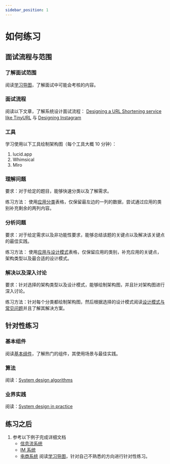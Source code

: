 ```yaml
---
sidebar_position: 1
---
```


# 如何练习

## 面试流程与范围
### 了解面试范围

阅读[学习导图](https://interview-science.org/%E7%B3%BB%E7%BB%9F%E8%AE%BE%E8%AE%A1/%E5%AD%A6%E4%B9%A0%E5%AF%BC%E5%9B%BE)，了解面试中可能会考核的内容。

### 面试流程
阅读以下文章，了解系统设计面试流程： [Designing a URL Shortening service like TinyURL](https://www.educative.io/courses/grokking-the-system-design-interview/m2ygV4E81AR) 与 [Designing Instagram](https://www.educative.io/courses/grokking-the-system-design-interview/m2yDVZnQ8lG)

### 工具
学习使用以下工具绘制架构图（每个工具大概 10 分钟）：

1. lucid.app
2. Whimsical
3. Miro


### 理解问题

要求：对于给定的题目，能够快速分类以及了解需求。

练习方法： 使用[应用分类](https://interview-science.org/%E7%B3%BB%E7%BB%9F%E8%AE%BE%E8%AE%A1/%E5%BA%94%E7%94%A8%E5%88%86%E7%B1%BB)表格，仅保留最左边的一列的数据，尝试通过应用的类别补充剩余的两列内容。

### 分析问题

要求：对于给定需求以及非功能性要求，能够总结该题的关键点以及解决该关键点的最佳实践。

练习方法： 使用[应用与设计模式](https://interview-science.org/%E7%B3%BB%E7%BB%9F%E8%AE%BE%E8%AE%A1/%E5%BA%94%E7%94%A8%E6%A8%A1%E5%BC%8F)表格，仅保留应用的类别，补充应用的关键点，架构类型以及最合适的设计模式。

### 解决以及深入讨论

要求：针对选择的架构类型以及设计模式，能够绘制架构图，并且针对架构图进行深入讨论。

练习方法：针对每个分类都绘制架构图，然后根据选择的设计模式阅读[设计模式与常见问题](https://interview-science.org/%E7%B3%BB%E7%BB%9F%E8%AE%BE%E8%AE%A1/%E8%AE%BE%E8%AE%A1%E6%A8%A1%E5%BC%8F%E4%B8%8E%E5%B8%B8%E8%A7%81%E9%97%AE%E9%A2%98)并且了解其解决方案。


## 针对性练习
### 基本组件
阅读[基本组件](https://interview-science.org/%E7%B3%BB%E7%BB%9F%E8%AE%BE%E8%AE%A1/%E5%9F%BA%E7%A1%80%E7%BB%84%E4%BB%B6)，了解热门的组件，其使用场景与最佳实践。
    
### 算法
阅读：[System design algorithms](https://github.com/resumejob/system-design-algorithms)

### 业界实践
阅读：[System design in practice](https://github.com/resumejob/system-design-in-practice)

## 练习之后
1. 参考以下例子完成详细文档
    - [信息流系统](https://interview-science.org/%E7%B3%BB%E7%BB%9F%E8%AE%BE%E8%AE%A1/%E4%BF%A1%E6%81%AF%E6%B5%81%E7%B3%BB%E7%BB%9F)
    - [IM 系统](https://interview-science.org/%E7%B3%BB%E7%BB%9F%E8%AE%BE%E8%AE%A1/IM%20%E7%B3%BB%E7%BB%9F)
    - [电商系统](https://interview-science.org/%E7%B3%BB%E7%BB%9F%E8%AE%BE%E8%AE%A1/%E7%94%B5%E5%95%86%E7%B3%BB%E7%BB%9F)
阅读[学习导图](https://interview-science.org/%E7%B3%BB%E7%BB%9F%E8%AE%BE%E8%AE%A1/%E5%AD%A6%E4%B9%A0%E5%AF%BC%E5%9B%BE)，针对自己不熟悉的方向进行针对性练习。
